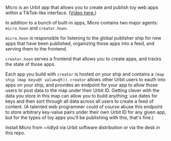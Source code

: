 Micro is an Urbit app that allows you to create and publish toy web apps within a TikTok-like interface. ([Video here.](https://x.com/hanfel_dovned/status/1716515932099739731))

In addition to a bunch of built-in apps, Micro contains two major agents: `micro.hoon` and `creator.hoon`. 

`micro.hoon` is responsible for listening to the global publisher ship for new apps that have been published, organizing those apps into a feed, and serving them to the frontend.

`creator.hoon` serves a frontend that allows you to create apps, and tracks the state of those apps.

Each app you build with `creator` is hosted on your ship and contains a `(map ship (map key=@t value=@t))`. `creator` allows other Urbit users to eauth into apps on your ship, and provides an endpoint for your app to allow those users to post data to the map under their Urbit ID. Getting clever with the data you store in this map can allow you to build anything; use dates for keys and then sort through all data across all users to create a feed of content. (A talented web programmer could of course abuse this endpoint to store arbitrary key-value pairs under their own Urbit ID for any given app, but for the types of toy apps you'll be publishing with this, that's fine.) 

Install Micro from ~ridlyd via Urbit software distribution or via the desk in this repo.
